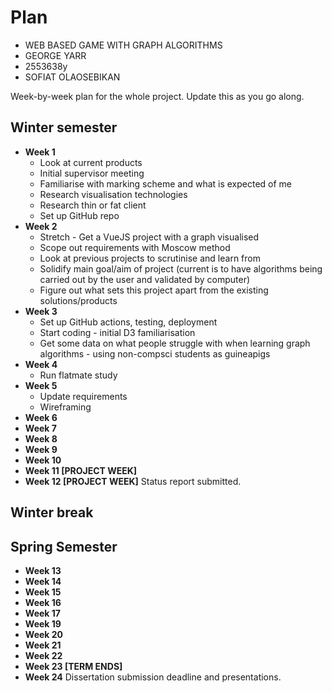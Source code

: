 # Plan

* WEB BASED GAME WITH GRAPH ALGORITHMS
* GEORGE YARR
* 2553638y
* SOFIAT OLAOSEBIKAN

Week-by-week plan for the whole project. Update this as you go along.

## Winter semester

* **Week 1**
  * Look at current products
  * Initial supervisor meeting
  * Familiarise with marking scheme and what is expected of me
  * Research visualisation technologies
  * Research thin or fat client
  * Set up GitHub repo
* **Week 2**
  * Stretch - Get a VueJS project with a graph visualised
  * Scope out requirements with Moscow method
  * Look at previous projects to scrutinise and learn from
  * Solidify main goal/aim of project (current is to have algorithms being carried out by the user and validated by computer)
  * Figure out what sets this project apart from the existing solutions/products
* **Week 3**
  * Set up GitHub actions, testing, deployment
  * Start coding - initial D3 familiarisation
  * Get some data on what people struggle with when learning graph algorithms - using non-compsci students as guineapigs
* **Week 4**
  * Run flatmate study
* **Week 5**
  * Update requirements
  * Wireframing
* **Week 6**
* **Week 7**
* **Week 8**
* **Week 9**
* **Week 10**
* **Week 11 [PROJECT WEEK]**
* **Week 12 [PROJECT WEEK]** Status report submitted.

## Winter break

## Spring Semester

* **Week 13**
* **Week 14**
* **Week 15**
* **Week 16**
* **Week 17**
* **Week 19**
* **Week 20**
* **Week 21**
* **Week 22**
* **Week 23 [TERM ENDS]**
* **Week 24** Dissertation submission deadline and presentations.
